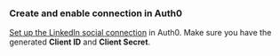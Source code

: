 ### Create and enable connection in Auth0
[Set up the LinkedIn social connection](https://auth0.com/docs/dashboard/guides/connections/set-up-connections-social) in Auth0. Make sure you have the generated **Client ID** and **Client Secret**.
